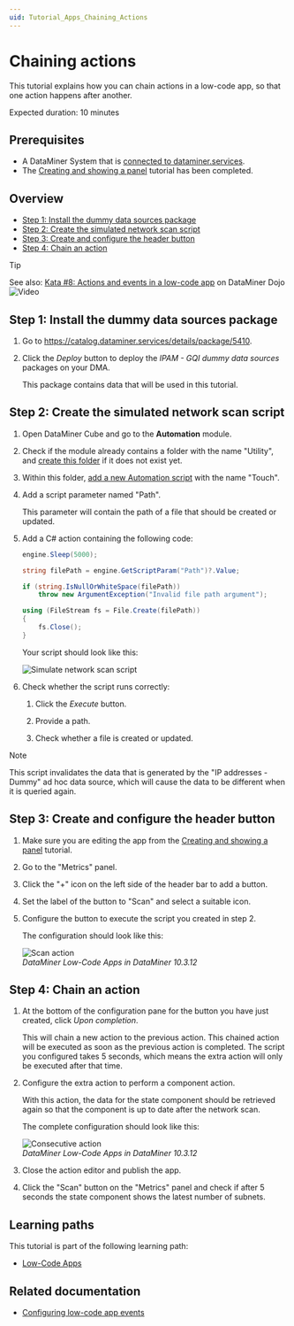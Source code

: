 ```yaml
---
uid: Tutorial_Apps_Chaining_Actions
---
```

# Chaining actions

This tutorial explains how you can chain actions in a low-code app, so that one action happens after another.

Expected duration: 10 minutes

## Prerequisites

- A DataMiner System that is [connected to dataminer.services](xref:Connecting_your_DataMiner_System_to_the_cloud).
- The [Creating and showing a panel](xref:Tutorial_Apps_Panel) tutorial has been completed.

## Overview

- [Step 1: Install the dummy data sources package](#step-1-install-the-dummy-data-sources-package)
- [Step 2: Create the simulated network scan script](#step-2-create-the-simulated-network-scan-script)
- [Step 3: Create and configure the header button](#step-3-create-and-configure-the-header-button)
- [Step 4: Chain an action](#step-4-chain-an-action)

> [!TIP]
> See also: [Kata #8: Actions and events in a low-code app](https://community.dataminer.services/courses/kata-8/) on DataMiner Dojo ![Video](~/user-guide/images/video_Duo.png)

## Step 1: Install the dummy data sources package

1. Go to <https://catalog.dataminer.services/details/package/5410>.

1. Click the *Deploy* button to deploy the *IPAM - GQI dummy data sources* packages on your DMA.

   This package contains data that will be used in this tutorial.

## Step 2: Create the simulated network scan script

1. Open DataMiner Cube and go to the **Automation** module.

1. Check if the module already contains a folder with the name "Utility", and [create this folder](xref:Managing_Automation_scripts#adding-a-new-automation-script-folder) if it does not exist yet.

1. Within this folder, [add a new Automation script](xref:Managing_Automation_scripts#adding-a-new-automation-script) with the name "Touch".

1. Add a script parameter named "Path".

   This parameter will contain the path of a file that should be created or updated.

1. Add a C# action containing the following code:

   ```csharp
   engine.Sleep(5000);

   string filePath = engine.GetScriptParam("Path")?.Value;

   if (string.IsNullOrWhiteSpace(filePath))
       throw new ArgumentException("Invalid file path argument");

   using (FileStream fs = File.Create(filePath))
   {
       fs.Close();
   }
   ```

   Your script should look like this:

   ![Simulate network scan script](~/user-guide/images/SimulateNetworkScanScript.png)

1. Check whether the script runs correctly:

   1. Click the *Execute* button.

   1. Provide a path.

   1. Check whether a file is created or updated.

> [!NOTE]
> This script invalidates the data that is generated by the "IP addresses - Dummy" ad hoc data source, which will cause the data to be different when it is queried again.

## Step 3: Create and configure the header button

1. Make sure you are editing the app from the [Creating and showing a panel](xref:Tutorial_Apps_Panel) tutorial.

1. Go to the "Metrics" panel.

1. Click the "+" icon on the left side of the header bar to add a button.

1. Set the label of the button to "Scan" and select a suitable icon.

1. Configure the button to execute the script you created in step 2.

   The configuration should look like this:

   ![Scan action](~/user-guide/images/ScanAction.png)<br/>*DataMiner Low-Code Apps in DataMiner 10.3.12*

## Step 4: Chain an action

1. At the bottom of the configuration pane for the button you have just created, click *Upon completion*.

   This will chain a new action to the previous action. This chained action will be executed as soon as the previous action is completed. The script you configured takes 5 seconds, which means the extra action will only be executed after that time.

1. Configure the extra action to perform a component action.

   With this action, the data for the state component should be retrieved again so that the component is up to date after the network scan.

   The complete configuration should look like this:

   ![Consecutive action](~/user-guide/images/ConsecutiveAction.png)<br/>*DataMiner Low-Code Apps in DataMiner 10.3.12*

1. Close the action editor and publish the app.

1. Click the "Scan" button on the "Metrics" panel and check if after 5 seconds the state component shows the latest number of subnets.

## Learning paths

This tutorial is part of the following learning path:

- [Low-Code Apps](xref:Tutorial_Apps)

## Related documentation

- [Configuring low-code app events](xref:LowCodeApps_event_config)
